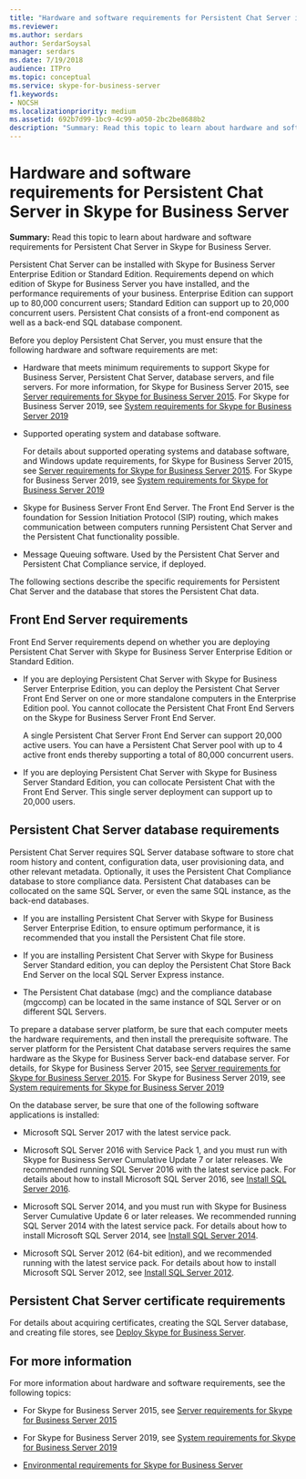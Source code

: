 ```yaml
---
title: "Hardware and software requirements for Persistent Chat Server in Skype for Business Server"
ms.reviewer: 
ms.author: serdars
author: SerdarSoysal
manager: serdars
ms.date: 7/19/2018
audience: ITPro
ms.topic: conceptual
ms.service: skype-for-business-server
f1.keywords:
- NOCSH
ms.localizationpriority: medium
ms.assetid: 692b7d99-1bc9-4c99-a050-2bc2be8688b2
description: "Summary: Read this topic to learn about hardware and software requirements for Persistent Chat Server in Skype for Business Server."
---
```


# Hardware and software requirements for Persistent Chat Server in Skype for Business Server
 
**Summary:** Read this topic to learn about hardware and software requirements for Persistent Chat Server in Skype for Business Server.
  
Persistent Chat Server can be installed with Skype for Business Server Enterprise Edition or Standard Edition. Requirements depend on which edition of Skype for Business Server you have installed, and the performance requirements of your business. Enterprise Edition can support up to 80,000 concurrent users; Standard Edition can support up to 20,000 concurrent users. Persistent Chat consists of a front-end component as well as a back-end SQL database component.
  
Before you deploy Persistent Chat Server, you must ensure that the following hardware and software requirements are met:
  
- Hardware that meets minimum requirements to support Skype for Business Server, Persistent Chat Server, database servers, and file servers. For more information, for Skype for Business Server 2015, see [Server requirements for Skype for Business Server 2015](../../plan-your-deployment/requirements-for-your-environment/server-requirements.md). For Skype for Business Server 2019, see [System requirements for Skype for Business Server 2019](../../../SfBServer2019/plan/system-requirements.md) 
    
- Supported operating system and database software.
    
    For details about supported operating systems and database software, and Windows update requirements, for Skype for Business Server 2015, see [Server requirements for Skype for Business Server 2015](../../plan-your-deployment/requirements-for-your-environment/server-requirements.md). For Skype for Business Server 2019, see [System requirements for Skype for Business Server 2019](../../../SfBServer2019/plan/system-requirements.md)
    
- Skype for Business Server Front End Server. The Front End Server is the foundation for Session Initiation Protocol (SIP) routing, which makes communication between computers running Persistent Chat Server and the Persistent Chat functionality possible. 
    
- Message Queuing software. Used by the Persistent Chat Server and Persistent Chat Compliance service, if deployed.
    
The following sections describe the specific requirements for Persistent Chat Server and the database that stores the Persistent Chat data.

 
## Front End Server requirements

Front End Server requirements depend on whether you are deploying Persistent Chat Server with Skype for Business Server Enterprise Edition or Standard Edition.
  
- If you are deploying Persistent Chat Server with Skype for Business Server Enterprise Edition, you can deploy the Persistent Chat Server Front End Server on one or more standalone computers in the Enterprise Edition pool. You cannot collocate the Persistent Chat Front End Servers on the Skype for Business Server Front End Server. 
    
    A single Persistent Chat Server Front End Server can support 20,000 active users. You can have a Persistent Chat Server pool with up to 4 active front ends thereby supporting a total of 80,000 concurrent users. 
    
- If you are deploying Persistent Chat Server with Skype for Business Server Standard Edition, you can collocate Persistent Chat with the Front End Server. This single server deployment can support up to 20,000 users. 
    
## Persistent Chat Server database requirements

Persistent Chat Server requires SQL Server database software to store chat room history and content, configuration data, user provisioning data, and other relevant metadata. Optionally, it uses the Persistent Chat Compliance database to store compliance data. Persistent Chat databases can be collocated on the same SQL Server, or even the same SQL instance, as the back-end databases. 
  
- If you are installing Persistent Chat Server with Skype for Business Server Enterprise Edition, to ensure optimum performance, it is recommended that you install the Persistent Chat file store.
    
- If you are installing Persistent Chat Server with Skype for Business Server Standard edition, you can deploy the Persistent Chat Store Back End Server on the local SQL Server Express instance.
    
- The Persistent Chat database (mgc) and the compliance database (mgccomp) can be located in the same instance of SQL Server or on different SQL Servers.
    
To prepare a database server platform, be sure that each computer meets the hardware requirements, and then install the prerequisite software. The server platform for the Persistent Chat database servers requires the same hardware as the Skype for Business Server back-end database server. For details, for Skype for Business Server 2015, see [Server requirements for Skype for Business Server 2015](../../plan-your-deployment/requirements-for-your-environment/server-requirements.md). For Skype for Business Server 2019, see [System requirements for Skype for Business Server 2019](../../../SfBServer2019/plan/system-requirements.md)
  
On the database server, be sure that one of the following software applications is installed:

- Microsoft SQL Server 2017 with the latest service pack.

- Microsoft SQL Server 2016 with Service Pack 1, and you must run with Skype for Business Server Cumulative Update 7 or later releases. We recommended running SQL Server 2016 with the latest service pack. For details about how to install Microsoft SQL Server 2016, see [Install SQL Server 2016](/sql/database-engine/install-windows/install-sql-server).

- Microsoft SQL Server 2014, and you must run with Skype for Business Server Cumulative Update 6 or later releases. We recommended running SQL Server 2014 with the latest service pack. For details about how to install Microsoft SQL Server 2014, see [Install SQL Server 2014](/sql/database-engine/install-windows/install-sql-server).

- Microsoft SQL Server 2012 (64-bit edition), and we recommended running with the latest service pack. For details about how to install Microsoft SQL Server 2012, see [Install SQL Server 2012](/previous-versions/sql/sql-server-2012/bb500395(v=sql.110)).

## Persistent Chat Server certificate requirements

For details about acquiring certificates, creating the SQL Server database, and creating file stores, see [Deploy Skype for Business Server](../../deploy/deploy.md). 
  
## For more information

For more information about hardware and software requirements, see the following topics:
  
- For Skype for Business Server 2015, see [Server requirements for Skype for Business Server 2015](../../plan-your-deployment/requirements-for-your-environment/server-requirements.md)

- For Skype for Business Server 2019, see [System requirements for Skype for Business Server 2019](../../../SfBServer2019/plan/system-requirements.md)
    
- [Environmental requirements for Skype for Business Server](../../plan-your-deployment/requirements-for-your-environment/environmental-requirements.md)
